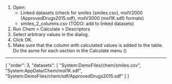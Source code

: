 1. Open:
   * Linked datasets (check for smiles (smiles.csv), molV2000 (ApprovedDrugs2015.sdf), molV3000 (mol1K.sdf) formats)
   * smiles_2_columns.csv (TODO: add to linked datasets)
1. Run Chem > Calculate > Descriptors 
2. Select arbitrary values in the dialog.
3. Click OK.
4. Make sure that the column with calculated values is added to the table.
Do the asme for each section in the Calculate menu ()
---
{
  "order": 3,
   "datasets": [
    "System:DemoFiles/chem/smiles.csv",
    "System:AppData/Chem/mol1K.sdf",
    "System:DemoFiles/chem/sdf/ApprovedDrugs2015.sdf"
  ]
}
